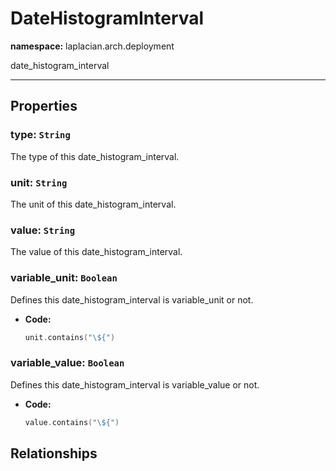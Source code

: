 # **DateHistogramInterval**
**namespace:** laplacian.arch.deployment

date_histogram_interval



---

## Properties

### type: `String`
The type of this date_histogram_interval.

### unit: `String`
The unit of this date_histogram_interval.

### value: `String`
The value of this date_histogram_interval.

### variable_unit: `Boolean`
Defines this date_histogram_interval is variable_unit or not.
- **Code:**
  ```kotlin
  unit.contains("\${")
  ```

### variable_value: `Boolean`
Defines this date_histogram_interval is variable_value or not.
- **Code:**
  ```kotlin
  value.contains("\${")
  ```

## Relationships